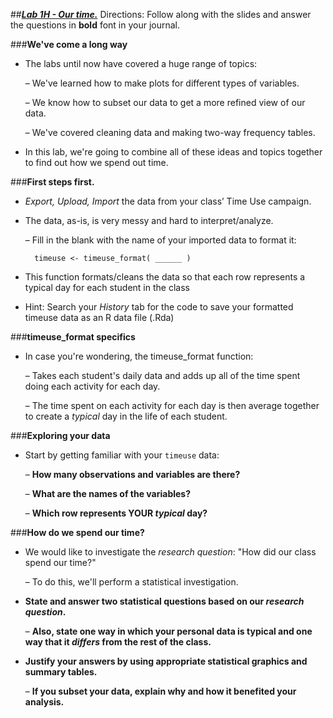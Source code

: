 ##***<u>Lab 1H - Our time.</u>***
Directions: Follow along with the slides and answer the questions in **bold** font in your journal.

###**We've come a long way**

* The labs until now have covered a huge range of topics:

    – We've learned how to make plots for different types of variables.

    – We know how to subset our data to get a more refined view of our data.

    – We've covered cleaning data and making two-way frequency tables.

* In this lab, we're going to combine all of these ideas and topics together to find out how we spend out time.

###**First steps first.**

* *Export, Upload, Import*  the data from your class’ Time Use campaign.

* The data, as-is, is very messy and hard to interpret/analyze.

    – Fill in the blank with the name of your imported data to format it:

        timeuse <- timeuse_format( ______ )

* This function formats/cleans the data so that each row represents a typical day for each student in the class

* Hint: Search your *History* tab for the code to save your formatted timeuse data as an R data file (.Rda)

###**timeuse_format specifics**

* In case you're wondering, the timeuse_format function:

    – Takes each student's daily data and adds up all of the time spent doing each activity for each day.

    – The time spent on each activity for each day is then average together to create a *typical* day in the life of each student.

###**Exploring your data**

* Start by getting familiar with your ```timeuse``` data:

    – **How many observations and variables are there?**

    – **What are the names of the variables?**

    – **Which row represents YOUR *typical* day?**

###**How do we spend our time?**

* We would like to investigate the *research question*: "How did our class spend our time?"

    – To do this, we'll perform a statistical investigation.

* **State and answer two statistical questions based on our *research question*.**

    – **Also, state one way in which your personal data is typical and one way that it *differs* from the rest of the class.**

* **Justify your answers by using appropriate statistical graphics and summary tables.**

    – **If you subset your data, explain why and how it benefited your analysis.**
